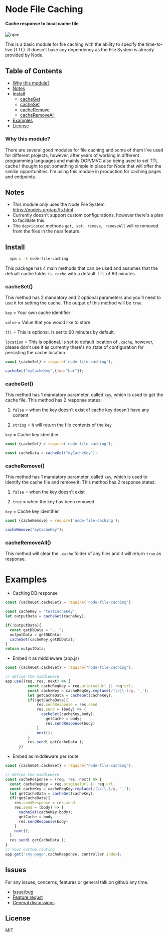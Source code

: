 # Node File Caching
#### Cache response to local cache file
![npm](https://img.shields.io/npm/dw/node-file-caching?style=for-the-badge)

This is a basic module for file caching with the ability to specify the time-to-live (TTL). It doesn't have any dependency as the File System is already provided by Node.



## Table of Contents

- [Why this module?](#why-this-module)
- [Notes](#notes)
- [Install](#install)
    - [cacheGet](#cacheGet)
    - [cacheSet](#cacheSet)
    - [cacheRemove](#cacheRemove)
    - [cacheRemoveAll](#cacheRemoveAll)
- [Examples](#examples)
- [License](#license)



### Why this module?

There are several good modules for file caching and some of them I've used for different projects, however, after years of working in different programming languages and mainly OOP/MVC also being used to set TTL cache I thought to put something simple in place for Node that will offer the similar opportunities. I'm using this module in production for caching pages and endpoints.

## Notes
 * This module only uses the Node File System https://nodejs.org/api/fs.html
 * Currently doesn't support custom configurations, however there's a plan to facilitate this.
* The `depricated` methods `get, set, remove, removeAll` will re removed from the files in the near feature. 

## Install
```bash
  npm i -S node-file-caching 
```

This package has 4 main methods that can be used and assumes that the defualt cache folder is `.cache` with a default TTL of 60 minutes.

### cacheSet()
This method has 2 mandatory and 2 optional parameters and you'll need to use it for setting the cache. The output of this method will be `true`.

`key` = Your own cache identifier

`value` = Value that you would like to store

`ttl` = This is optional. Is set to 60 minutes by default.

`location` = This is optional. Is set to default location of 
`.cache`, however, please don't use it as currently there's no state of configuration for persisting the cache location.

```javascript
const {cacheSet} = require('node-file-caching');

cacheSet("myCacheKey",{foo:"bar"});

```
### cacheGet()
This method has 1 mandatory parameter, called `key`, which is used to get the cache file. This method has 2 response states:

1. `false` = when the key doesn't exist of cache key doesn't have any content

2. `string` = it will return the file contents of the `key`

`key` = Cache key identifier

```javascript
const {cacheGet} = require('node-file-caching');

const cacheData = cacheGet("myCacheKey");

```

### cacheRemove()
This method has 1 mandatory parameter, called `key`, which is used to identify the cache file and remove it. This method has 2 response states:

1. `false` = when the key doesn't exist

2. `true` = when the key has been removed

`key` = Cache key identifier

```javascript
const {cacheRemove} = require('node-file-caching');

cacheRemove("myCacheKey");

```
### cacheRemoveAll()
This method will clear the `.cache` folder of any files and it will return `true` as response.


# Examples

 * Caching DB response

```javascript
const {cacheGet,cacheSet} = require('node-file-caching')

const cacheKey = "testCacheKey";
let outputData = cacheGet(cacheKey);

if(!outputData){
  const getDbData = "...";
  outputData = getDbData;
  cacheSet(cacheKey,getDbData);
}
return outputData;

```

 * Embed it as middleware (app.js)

```javascript
const {cacheGet,cacheSet} = require("node-file-caching");

// define the middleware      
app.use((req, res, next) => {
          const cacheReqKey = req.originalUrl || req.url;
          const cacheKey = cacheReqKey.replace(/(\/|\-)/g, '_');
          let getCacheData = cacheGet(cacheKey);
          if(!getCacheData){
              res.sendResponse = res.send
              res.send = (body) => {
                cacheSet(cacheKey,body);
                  getCache = body;
                  res.sendResponse(body)
              }
              next();
          }
          res.send( getCacheData );
      })

```

 * Embed as middleware per route

```javascript
const {cacheGet,cacheSet} = require("node-file-caching");

// define the middleware      
const cacheResponse = (req, res, next) => {
  const cacheReqKey = req.originalUrl || req.url;
  const cacheKey = cacheReqKey.replace(/(\/|\-)/g, '_');
  let getCacheData = cacheGet(cacheKey);
  if(!getCacheData){
    res.sendResponse = res.send
    res.send = (body) => {
      cacheSet(cacheKey,body);
      getCache = body
      res.sendResponse(body)
    }
    next();
  }
  res.send( getCacheData );
}
// Your custom routing
app.get('/my-page',cacheResponse, controller.index);
```

## Issues
For any issues, concerns, features or general talk on github any time.

* [Issue/bug](https://github.com/bovidiu/node-file-caching/issues/new?assignees=&labels=&template=bug_report.md&title=)  
* [Feature requst](https://github.com/bovidiu/node-file-caching/issues/new?assignees=&labels=&template=feature_request.md&title=)
* [General discussions](https://github.com/bovidiu/node-file-caching/discussions)

## License
MIT
